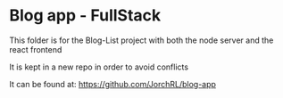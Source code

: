 # Blog app - FullStack

This folder is for the Blog-List project with both the node server and the react frontend

It is kept in a new repo in order to avoid conflicts

It can be found at: https://github.com/JorchRL/blog-app
